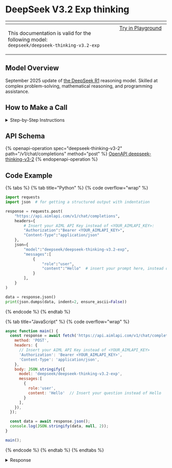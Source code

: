 # DeepSeek V3.2 Exp thinking



<table data-header-hidden data-full-width="true"><thead><tr><th width="546.4443969726562" valign="top"></th><th width="202.666748046875" valign="top"></th></tr></thead><tbody><tr><td valign="top"><div data-gb-custom-block data-tag="hint" data-style="info" class="hint hint-info"><p>This documentation is valid for the following model:   <br><code>deepseek/deepseek-thinking-v3.2-exp</code></p></div></td><td valign="top"><a href="https://aimlapi.com/app/?model=deepseek/deepseek-thinking-v3.2-exp&#x26;mode=chat" class="button primary">Try in Playground</a></td></tr></tbody></table>

## Model Overview

September 2025 update of [the DeepSeek R1](../DeepSeek/deepseek-r1.md) reasoning model.  Skilled at complex problem-solving, mathematical reasoning, and programming assistance.

## How to Make a Call

<details>

<summary>Step-by-Step Instructions</summary>

### :digit\_one:  Setup You Can’t Skip

:black\_small\_square:  [**Create an Account**](https://aimlapi.com/app/sign-up): Visit the AI/ML API website and create an account (if you don’t have one yet).\
:black\_small\_square:  [**Generate an API Key**](https://aimlapi.com/app/keys): After logging in, navigate to your account dashboard and generate your API key. Ensure that key is enabled on UI.

### &#x20;:digit\_two:  Copy the code example

At the bottom of this page, you'll find [a code example](deepseek-reasoner-v3.1-1.md#code-example) that shows how to structure the request. Choose the code snippet in your preferred programming language and copy it into your development environment.

### :digit\_three:  Modify the code example

:black\_small\_square:  Replace `<YOUR_AIMLAPI_KEY>` with your actual AI/ML API key from your account.\
:black\_small\_square:  Insert your question or request into the `content` field—this is what the model will respond to.

### :digit\_four:  <sup><sub><mark style="background-color:yellow;">(Optional)<mark style="background-color:yellow;"><sub></sup> Adjust other optional parameters if needed

Only `model` and `messages` are required parameters for this model (and we’ve already filled them in for you in the example), but you can include optional parameters if needed to adjust the model’s behavior. Below, you can find the corresponding [API schema](deepseek-reasoner-v3.1-1.md#api-schema), which lists all available parameters along with notes on how to use them.

### :digit\_five:  Run your modified code

Run your modified code in your development environment. Response time depends on various factors, but for simple prompts it rarely exceeds a few seconds.

{% hint style="success" %}
If you need a more detailed walkthrough for setting up your development environment and making a request step by step — feel free to use our [Quickstart guide](../../../quickstart/setting-up.md).
{% endhint %}

</details>

## API Schema

{% openapi-operation spec="deepseek-thinking-v3-2" path="/v1/chat/completions" method="post" %}
[OpenAPI deepseek-thinking-v3-2](https://raw.githubusercontent.com/aimlapi/api-docs/refs/heads/main/docs/api-references/text-models-llm/DeepSeek/deepseek-thinking-v3.2.json)
{% endopenapi-operation %}

## Code Example

{% tabs %}
{% tab title="Python" %}
{% code overflow="wrap" %}
```python
import requests
import json  # for getting a structured output with indentation 

response = requests.post(
    "https://api.aimlapi.com/v1/chat/completions",
    headers={
        # Insert your AIML API Key instead of <YOUR_AIMLAPI_KEY>:
        "Authorization":"Bearer <YOUR_AIMLAPI_KEY>",
        "Content-Type":"application/json"
    },
    json={
        "model":"deepseek/deepseek-thinking-v3.2-exp",
        "messages":[
            {
                "role":"user",
                "content":"Hello"  # insert your prompt here, instead of Hello
            }
        ],
    }
)

data = response.json()
print(json.dumps(data, indent=2, ensure_ascii=False))
```
{% endcode %}
{% endtab %}

{% tab title="JavaScript" %}
{% code overflow="wrap" %}
```javascript
async function main() {
  const response = await fetch('https://api.aimlapi.com/v1/chat/completions', {
    method: 'POST',
    headers: {
      // Insert your AIML API Key instead of <YOUR_AIMLAPI_KEY>
      'Authorization': 'Bearer <YOUR_AIMLAPI_KEY>',
      'Content-Type': 'application/json',
    },
    body: JSON.stringify({
      model: 'deepseek/deepseek-thinking-v3.2-exp',
      messages:[
        {
          role:'user',
          content: 'Hello'  // Insert your question instead of Hello
        }
      ],
    }),
  });

  const data = await response.json();
  console.log(JSON.stringify(data, null, 2));
}

main();
```
{% endcode %}
{% endtab %}
{% endtabs %}

<details>

<summary>Response</summary>

{% code overflow="wrap" %}
```json5
{
  "id": "ca664281-d3c3-40d3-9d80-fe96a65884dd",
  "system_fingerprint": "fp_feb633d1f5_prod0820_fp8_kvcache",
  "object": "chat.completion",
  "choices": [
    {
      "index": 0,
      "finish_reason": "stop",
      "logprobs": null,
      "message": {
        "role": "assistant",
        "content": "Hello! How can I help you today? 😊",
        "reasoning_content": ""
      }
    }
  ],
  "created": 1756386069,
  "model": "deepseek-reasoner",
  "usage": {
    "prompt_tokens": 1,
    "completion_tokens": 325,
    "total_tokens": 326,
    "prompt_tokens_details": {
      "cached_tokens": 0
    },
    "completion_tokens_details": {
      "reasoning_tokens": 80
    },
    "prompt_cache_hit_tokens": 0,
    "prompt_cache_miss_tokens": 5
  }
}
```
{% endcode %}

</details>
